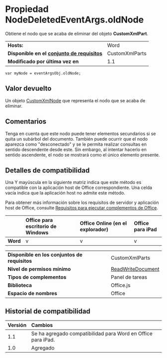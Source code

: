 
# <a name="nodedeletedeventargs.oldnode-property"></a>Propiedad NodeDeletedEventArgs.oldNode
Obtiene el nodo que se acaba de eliminar del objeto **CustomXmlPart**.

|||
|:-----|:-----|
|**Hosts:**|Word|
|**Disponible en el [conjunto de requisitos](../../docs/overview/specify-office-hosts-and-api-requirements.md)**|CustomXmlParts|
|**Modificado por última vez en**|1.1|

```
var myNode = eventArgsObj.oldNode;
```


## <a name="return-value"></a>Valor devuelto

Un objeto [CustomXmlNode](../../reference/shared/customxmlnode.customxmlnode.md) que representa el nodo que se acaba de eliminar.


## <a name="remarks"></a>Comentarios

Tenga en cuenta que este nodo puede tener elementos secundarios si se quita un subárbol del documento. También puede ocurrir que el nodo aparezca como "desconectado" y se le permita realizar consultas en sentido descendente desde este. Sin embargo, al intentar hacerlo en sentido ascendente, el nodo se mostrará como el único elemento presente.


## <a name="support-details"></a>Detalles de compatibilidad


Una Y mayúscula en la siguiente matriz indica que este método es compatible con la aplicación host de Office correspondiente. Una celda vacía indica que la aplicación host no admite este método.

Para obtener más información sobre los requisitos de servidor y aplicación host de Office, consulte [Requisitos para ejecutar complementos de Office](../../docs/overview/requirements-for-running-office-add-ins.md).

||**Office para escritorio de Windows**|**Office Online (en el explorador)**|**Office para iPad**|
|:-----|:-----|:-----|:-----|
|**Word**|v|v|v|

|||
|:-----|:-----|
|**Disponible en los conjuntos de requisitos**|CustomXmlParts|
|**Nivel de permisos mínimo**|[ReadWriteDocument](../../docs/develop/requesting-permissions-for-api-use-in-content-and-task-pane-add-ins.md)|
|**Tipos de complementos**|Panel de tareas|
|**Biblioteca**|Office.js|
|**Espacio de nombres**|Office|

## <a name="support-history"></a>Historial de compatibilidad




|**Versión**|**Cambios**|
|:-----|:-----|
|1.1|Se ha agregado compatibilidad para Word en Office para iPad.|
|1.0|Agregado|

